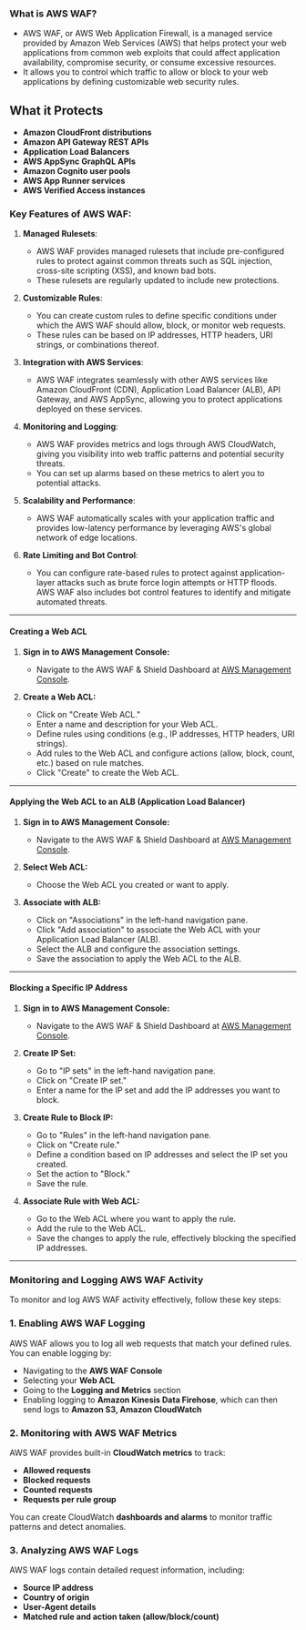 ### What is AWS WAF?

- AWS WAF, or AWS Web Application Firewall, is a managed service provided by Amazon Web Services (AWS) that helps protect your web applications from common web exploits that could affect application availability, compromise security, or consume excessive resources.
- It allows you to control which traffic to allow or block to your web applications by defining customizable web security rules.
  
## What it Protects

- **Amazon CloudFront distributions**
- **Amazon API Gateway REST APIs**
- **Application Load Balancers**
- **AWS AppSync GraphQL APIs**
- **Amazon Cognito user pools**
- **AWS App Runner services**
- **AWS Verified Access instances**

  
### Key Features of AWS WAF:

1. **Managed Rulesets**:
   - AWS WAF provides managed rulesets that include pre-configured rules to protect against common threats such as SQL injection, cross-site scripting (XSS), and known bad bots.
   - These rulesets are regularly updated to include new protections.

2. **Customizable Rules**:
   - You can create custom rules to define specific conditions under which the AWS WAF should allow, block, or monitor web requests.
   - These rules can be based on IP addresses, HTTP headers, URI strings, or combinations thereof.

3. **Integration with AWS Services**:
   - AWS WAF integrates seamlessly with other AWS services like Amazon CloudFront (CDN), Application Load Balancer (ALB), API Gateway, and AWS AppSync, allowing you to protect applications deployed on these services.

4. **Monitoring and Logging**:
   - AWS WAF provides metrics and logs through AWS CloudWatch, giving you visibility into web traffic patterns and potential security threats.
   - You can set up alarms based on these metrics to alert you to potential attacks.

5. **Scalability and Performance**:
   - AWS WAF automatically scales with your application traffic and provides low-latency performance by leveraging AWS's global network of edge locations.

6. **Rate Limiting and Bot Control**:
   - You can configure rate-based rules to protect against application-layer attacks such as brute force login attempts or HTTP floods. AWS WAF also includes bot control features to identify and mitigate automated threats.

----
#### Creating a Web ACL

1. **Sign in to AWS Management Console:**
   - Navigate to the AWS WAF & Shield Dashboard at [AWS Management Console](https://console.aws.amazon.com/wafv2/).

2. **Create a Web ACL:**
   - Click on "Create Web ACL."
   - Enter a name and description for your Web ACL.
   - Define rules using conditions (e.g., IP addresses, HTTP headers, URI strings).
   - Add rules to the Web ACL and configure actions (allow, block, count, etc.) based on rule matches.
   - Click "Create" to create the Web ACL.
----
#### Applying the Web ACL to an ALB (Application Load Balancer)

1. **Sign in to AWS Management Console:**
   - Navigate to the AWS WAF & Shield Dashboard at [AWS Management Console](https://console.aws.amazon.com/wafv2/).

2. **Select Web ACL:**
   - Choose the Web ACL you created or want to apply.

3. **Associate with ALB:**
   - Click on "Associations" in the left-hand navigation pane.
   - Click "Add association" to associate the Web ACL with your Application Load Balancer (ALB).
   - Select the ALB and configure the association settings.
   - Save the association to apply the Web ACL to the ALB.
----
#### Blocking a Specific IP Address

1. **Sign in to AWS Management Console:**
   - Navigate to the AWS WAF & Shield Dashboard at [AWS Management Console](https://console.aws.amazon.com/wafv2/).

2. **Create IP Set:**
   - Go to "IP sets" in the left-hand navigation pane.
   - Click on "Create IP set."
   - Enter a name for the IP set and add the IP addresses you want to block.

3. **Create Rule to Block IP:**
   - Go to "Rules" in the left-hand navigation pane.
   - Click on "Create rule."
   - Define a condition based on IP addresses and select the IP set you created.
   - Set the action to "Block."
   - Save the rule.

4. **Associate Rule with Web ACL:**
   - Go to the Web ACL where you want to apply the rule.
   - Add the rule to the Web ACL.
   - Save the changes to apply the rule, effectively blocking the specified IP addresses.

---

### **Monitoring and Logging AWS WAF Activity**  

To monitor and log AWS WAF activity effectively, follow these key steps:  

### **1. Enabling AWS WAF Logging**  
AWS WAF allows you to log all web requests that match your defined rules. You can enable logging by:  
- Navigating to the **AWS WAF Console**  
- Selecting your **Web ACL**  
- Going to the **Logging and Metrics** section  
- Enabling logging to **Amazon Kinesis Data Firehose**, which can then send logs to **Amazon S3, Amazon CloudWatch**  

### **2. Monitoring with AWS WAF Metrics**  
AWS WAF provides built-in **CloudWatch metrics** to track:  
- **Allowed requests**  
- **Blocked requests**  
- **Counted requests**  
- **Requests per rule group**  

You can create CloudWatch **dashboards and alarms** to monitor traffic patterns and detect anomalies.  

### **3. Analyzing AWS WAF Logs**  
AWS WAF logs contain detailed request information, including:  
- **Source IP address**  
- **Country of origin**  
- **User-Agent details**  
- **Matched rule and action taken (allow/block/count)**  
